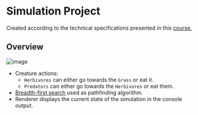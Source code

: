 # Simulation Project

Created according to the technical specifications presented in this [course.](https://zhukovsd.github.io/java-backend-learning-course/Projects/Simulation/)

## Overview

![image](https://github.com/Solo83/Simulation/assets/72335401/71f1e503-2ff9-4bb2-88fc-12c6af7eefb4)

- Creature actions:
  - `Herbivores` can either go towards the `Grass` or eat it.
  - `Predators` can either go towards the `Herbivores` or eat them.
- [Breadth-first search](https://en.wikipedia.org/wiki/Breadth-first_search) used as pathfinding algorithm.
- Renderer displays the current state of the simulation in the console output.
